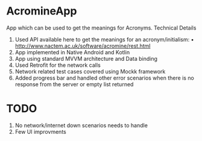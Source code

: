 # AcromineApp
App which can be used to get the meanings for Acronyms.
Technical Details
1. Used API available here to get the meanings for an acronym/initialism: •
http://www.nactem.ac.uk/software/acromine/rest.html
2. App implemented in Native Android and Kotlin
3. App using standard MVVM architecture and Data binding 
4. Used Retrofit for the network calls
5. Network related test cases covered using Mockk framework
6. Added progress bar and handled other error scenarios when there is no response from the server or empty list returned
# TODO
1. No network/internet down scenarios needs to handle
2. Few UI improvments 
